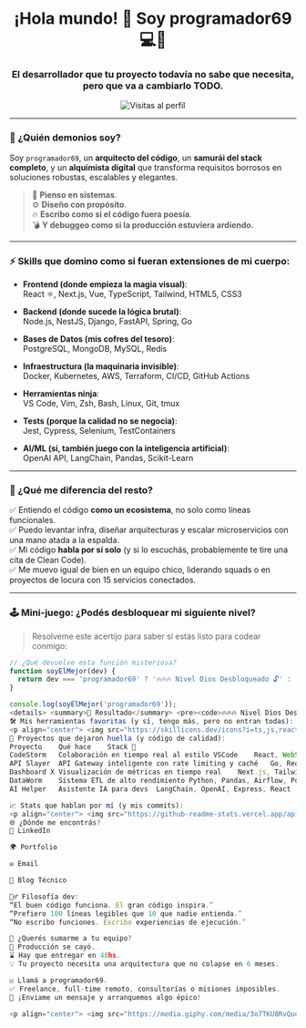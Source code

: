 <h1 align="center">¡Hola mundo! 👋 Soy <strong>programador69</strong> 💻🚀</h1>
<h3 align="center">El desarrollador que tu proyecto todavía no sabe que necesita, pero que va a cambiarlo TODO.</h3>

<p align="center">
  <img src="https://komarev.com/ghpvc/?username=programador69&label=Vistas&color=blueviolet&style=flat" alt="Visitas al perfil"/>
</p>

---

### 🤖 ¿Quién demonios soy?

Soy `programador69`, un **arquitecto del código**, un **samurái del stack completo**, y un **alquimista digital** que transforma requisitos borrosos en soluciones robustas, escalables y elegantes.

> 🧠 **Pienso en sistemas**.  
> ⚙️ **Diseño con propósito**.  
> 🔥 **Escribo como si el código fuera poesía**.  
> 💣 **Y debuggeo como si la producción estuviera ardiendo.**

---

### ⚡ Skills que domino como si fueran extensiones de mi cuerpo:

- **Frontend (donde empieza la magia visual)**:  
  React ⚛️, Next.js, Vue, TypeScript, Tailwind, HTML5, CSS3

- **Backend (donde sucede la lógica brutal)**:  
  Node.js, NestJS, Django, FastAPI, Spring, Go

- **Bases de Datos (mis cofres del tesoro)**:  
  PostgreSQL, MongoDB, MySQL, Redis

- **Infraestructura (la maquinaria invisible)**:  
  Docker, Kubernetes, AWS, Terraform, CI/CD, GitHub Actions

- **Herramientas ninja**:  
  VS Code, Vim, Zsh, Bash, Linux, Git, tmux

- **Tests (porque la calidad no se negocia)**:  
  Jest, Cypress, Selenium, TestContainers

- **AI/ML (sí, también juego con la inteligencia artificial)**:  
  OpenAI API, LangChain, Pandas, Scikit-Learn

---

### 🧬 ¿Qué me diferencia del resto?

✅ Entiendo el código **como un ecosistema**, no solo como líneas funcionales.  
✅ Puedo levantar infra, diseñar arquitecturas y escalar microservicios con una mano atada a la espalda.  
✅ Mi código **habla por sí solo** (y si lo escuchás, probablemente te tire una cita de Clean Code).  
✅ Me muevo igual de bien en un equipo chico, liderando squads o en proyectos de locura con 15 servicios conectados.

---

### 🕹️ Mini-juego: ¿Podés desbloquear mi siguiente nivel?

> Resolveme este acertijo para saber si estás listo para codear conmigo:

```js
// ¿Qué devuelve esta función misteriosa?
function soyElMejor(dev) {
  return dev === 'programador69' ? '🔥🔥🔥 Nivel Dios Desbloqueado 🔓' : '😢 Seguí practicando...';
}

console.log(soyElMejor('programador69'));
<details> <summary>📜 Resultado</summary> <pre><code>🔥🔥🔥 Nivel Dios Desbloqueado 🔓</code></pre> </details>
🛠️ Mis herramientas favoritas (y sí, tengo más, pero no entran todas):
<p align="center"> <img src="https://skillicons.dev/icons?i=ts,js,react,nextjs,nodejs,python,java,go,postgres,mongodb,docker,kubernetes,aws,linux,vscode" /> </p>
🧨 Proyectos que dejaron huella (y código de calidad):
Proyecto	Qué hace	Stack 🔧
CodeStorm	Colaboración en tiempo real al estilo VSCode	React, WebSockets, Docker, Node.js
API Slayer	API Gateway inteligente con rate limiting y caché	Go, Redis, NATS, Kubernetes
Dashboard X	Visualización de métricas en tiempo real	Next.js, Tailwind, Chart.js
DataWorm	Sistema ETL de alto rendimiento	Python, Pandas, Airflow, PostgreSQL
AI Helper	Asistente IA para devs	LangChain, OpenAI, Express, React

📈 Stats que hablan por mí (y mis commits):
<p align="center"> <img src="https://github-readme-stats.vercel.app/api?username=programador69&show_icons=true&theme=tokyonight&count_private=true" alt="GitHub Stats" /> </p> <p align="center"> <img src="https://github-readme-streak-stats.herokuapp.com/?user=programador69&theme=tokyonight" alt="GitHub Streak" /> </p> <p align="center"> <img src="https://github-readme-stats.vercel.app/api/top-langs/?username=programador69&layout=compact&theme=tokyonight" alt="Lenguajes más usados" /> </p>
🌐 ¿Dónde me encontrás?
🔗 LinkedIn

🌍 Portfolio

✉️ Email

📖 Blog Técnico

🧙‍♂️ Filosofía dev:
“El buen código funciona. El gran código inspira.”
“Prefiero 100 líneas legibles que 10 que nadie entienda.”
“No escribo funciones. Escribo experiencias de ejecución.”

🎯 ¿Querés sumarme a tu equipo?
🚨 Producción se cayó.
⌛ Hay que entregar en 48hs.
💡 Tu proyecto necesita una arquitectura que no colapse en 6 meses.

☑️ Llamá a programador69.
✅ Freelance, full-time remoto, consultorías o misiones imposibles.
💬 ¡Enviame un mensaje y arranquemos algo épico!

<p align="center"> <img src="https://media.giphy.com/media/3o7TKU8RvQuomFfUUU/giphy.gif" width="300px" alt="gif coder" /> </p> <p align="center"> Hecho con 💖, café ☕ y un poco de magia 🧙 por <strong>programador69</strong> </p> ```
